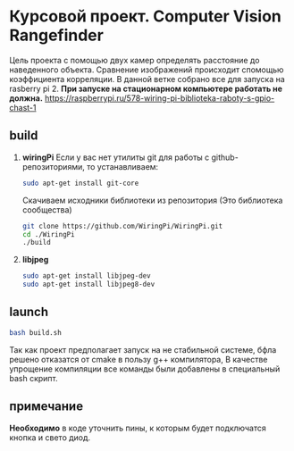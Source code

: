 # Курсовой проект. Computer Vision Rangefinder

Цель проекта с помощью двух камер определять расстояние до наведенного объекта. Сравнение изображений происходит спомощью 
коэффициента корреляции. В данной ветке собрано все для запуска на rasberry pi 2. 
**При запуске на стационарном компьютере работать не должна.**
https://raspberrypi.ru/578-wiring-pi-biblioteka-raboty-s-gpio-chast-1
## build

1. **wiringPi** Если у вас нет утилиты git для работы с github-репозиториями, то устанавливаем:
   ```sh
   sudo apt-get install git-core
   ```
   Скачиваем исходники библиотеки из репозитория (Это библиотека сообщества)
   ```sh
   git clone https://github.com/WiringPi/WiringPi.git
   cd ./WiringPi
   ./build
   ```
2. **libjpeg**
   ```sh
   sudo apt-get install libjpeg-dev
   sudo apt-get install libjpeg8-dev
   ```
## launch

```sh
bash build.sh
```
Так как проект предполагает запуск на не стабильной системе, бфла решено отказатся от cmake в пользу g++ компилятора,
В качестве упрощение компиляции все команды были добавлены в специальный bash скрипт.

## примечание

**Необходимо** в коде уточнить пины, к которым будет подключатся кнопка и свето диод.
